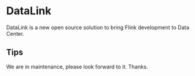 # DataLink
DataLink is a new open source solution to bring Flink development to Data Center.

## Tips
We are in maintenance, please look forward to it.
Thanks.

